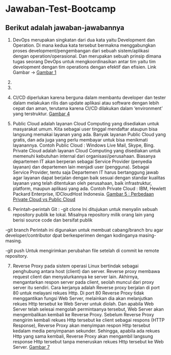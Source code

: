 # Jawaban-Test-Bootcamp
Berikut adalah jawaban-jawabannya
---
1. DevOps merupakan singkatan dari dua kata yaitu Development dan Operation. Di mana kedua kata tersebut bermakna menggabungkan proses development/pengembangan dari sebuah sistem/aplikasi dengan operation/operasional. Dan merupakan sebuah prinsip dimana tugas seorang DevOps untuk mengkoordinasikan antar tim yaitu tim development dengan tim operations dengan efektif dan efisien. Link Gambar -> [Gambar 1](https://drive.google.com/file/d/1Rxj-Cwm2ffKIsoOTbaDOr-8RzDHNEAum/view?usp=sharing)


2.

3.


4. CI/CD diperlukan karena berguna dalam membantu developer dan tester dalam melakukan rilis dan update aplikasi atau software dengan lebih cepat dan aman, terutama karena CI/CD dilakukan dalam ‘environment’ yang terstruktur. [Gambar 4](https://drive.google.com/file/d/1Jh2rinauB6P0PjfWXkDd3vsD-OR4pGtd/view?usp=sharing)


5. Public Cloud adalah layanan Cloud Computing yang disediakan untuk masyarakat umum. Kita sebagai user tinggal mendaftar ataupun bisa langsung memakai layanan yang ada. Banyak layanan Public Cloud yang gratis, dan ada juga yang perlu membayar untuk bisa menikmati layanannya. Contoh Public Cloud : Windows Live Mail, Skype, Bing.
   Private Cloud adalah layanan Cloud Computing yang disediakan untuk memenuhi kebutuhan internal dari organisasi/perusahaan. Biasanya departemen IT akan berperan sebagai Service Provider (penyedia layanan) dan departemen lain menjadi user (pengguna). Sebagai Service Provider, tentu saja Departemen IT harus bertanggung jawab agar layanan dapat berjalan dengan baik sesuai dengan standar kualitas layanan yang telah ditentukan oleh perusahaan, baik infrastruktur, platform, maupun aplikasi yang ada. Contoh Private Cloud : IBM, Hewlett Packard Enterprise, IDCloudHost Indonesia. [Gambar 5 : Perbedaan Private Cloud vs Public Cloud](https://drive.google.com/file/d/14H4o12eODf3UR2yxFIpo-TcO54XLoUWm/view?usp=sharing)
   
6. Perintah-perintah Git :
-git clone
  Ini ditujukan untuk menyalin sebuah repository publik ke lokal. Misalnya repository milik orang lain yang berisi source code dan bersifat publik
  
-git branch
  Perintah ini digunakan untuk membuat cabang/branch bru agar developer/contributor dpat berkesperimen dengan kodinganya masing-masing.
  
-git push
  Untuk mengirimkan perubahan file setelah di commit ke remote repository.
  
7. Reverse Proxy pada sistem operasi Linux bertindak sebagai penghubung antara host (client) dan server. Reverse proxy membawa request client dan menyalurkannya ke server lain. Akhirnya, mengantarkan respon server pada client, seolah muncul dari proxy server itu sendiri. Cara kerjanya adalah Reverse proxy berjalan di port 80 untuk melayani rekues Http. Di port 80 Reverse Proxy tidak menggantikan fungsi Web Server, melainkan dia akan melanjutkan rekues Http tersebut ke Web Server untuk diolah. Dan apabila Web Server telah selesai mengolah permintaanya tersebut, Web Server akan mengembalikan kembali ke Reverse Proxy. Sebelum Reverse Proxy mengirim kembali rekues Http tersebut ke client sebagai respons (HTTP Response), Reverse Proxy akan menyimpan respon Http tersebut kedalam media penyimpanan sekunder. Sehingga, apabila ada rekues Http yang sama kembali, Reverse Proxy akan mengambil langsung response Http tersebut tanpa meneruskan rekues Http tersebut ke Web Server. [Gambar 7](https://drive.google.com/file/d/1a4aR7l0Ylek-qIhi0FbJKrLRufVit70d/view?usp=sharing)

